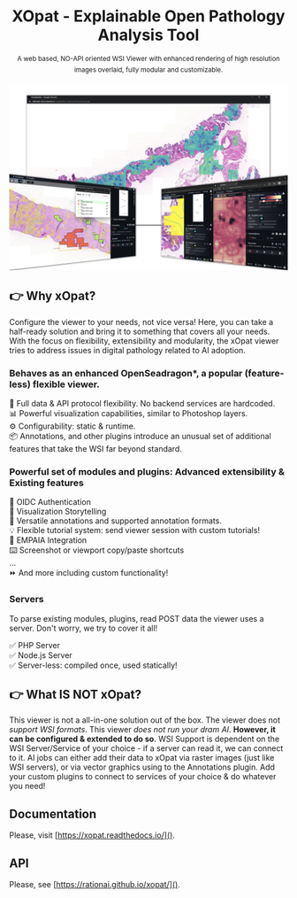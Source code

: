 
<h1 align="center">XOpat - Explainable Open Pathology Analysis Tool
</h1>
<p align="center">
  <sup>A web based, NO-API oriented WSI Viewer with enhanced rendering of high resolution images overlaid, fully modular and customizable.</sup>
</p>

![The XOpat Viewer](docs/assets/xopat-banner.png)

## :point_right: Why xOpat?

Configure the viewer to your needs, not vice versa! Here, you can take a half-ready solution
and bring it to something that covers all your needs. With the focus on flexibility, extensibility and modularity, the xOpat
viewer tries to address issues in digital pathology related to AI adoption.

### Behaves as an enhanced OpenSeadragon*, a popular (feature-less) flexible viewer.
:floppy_disk: Full data & API protocol flexibility. No backend services are hardcoded.  
:bar_chart: Powerful visualization capabilities, similar to Photoshop layers.  
:gear: Configurability: static & runtime.  
:package: Annotations, and other plugins introduce an unusual set of additional features that take the WSI far beyond standard.  

### Powerful set of modules and plugins: Advanced extensibility & Existing features
:key: OIDC Authentication  
:book: Visualization Storytelling  
:memo: Versatile annotations and supported annotation formats.  
:bulb: Flexible tutorial system: send viewer session with custom tutorials!  
:bookmark_tabs: EMPAIA Integration  
:keyboard: Screenshot or viewport copy/paste shortcuts  
...  
:fast_forward: And more including custom functionality!  

### Servers
To parse existing modules, plugins, read POST data the viewer uses a server. Don't worry,
we try to cover it all!

:white_check_mark: PHP Server  
:white_check_mark: Node.js Server  
:white_check_mark: Server-less: compiled once, used statically!  



## :point_right: What IS NOT xOpat?
This viewer is not a all-in-one solution out of the box. The viewer does not _support WSI formats_.
This viewer _does not run your dram AI_. **However, it can be configured & extended to do so**.
WSI Support is dependent on the WSI Server/Service of your choice - if a server can read it, we can connect to it.
AI jobs can either add their data to xOpat via raster images (just like WSI servers), or via vector graphics using
to the Annotations plugin. Add your custom plugins to connect to services of your choice & do whatever you need!

## Documentation
Please, visit [https://xopat.readthedocs.io/]().

## API
Please, see [https://rationai.github.io/xopat/]().